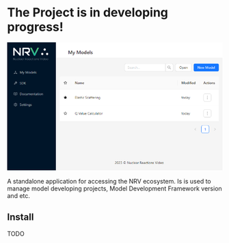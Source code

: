 # The Project is in developing progress!

<img src="assets/preview.png">

<p>
  A standalone application for accessing the NRV ecosystem. Is is used to manage model developing projects, Model Development Framework version and etc.
</p>

## Install

TODO
